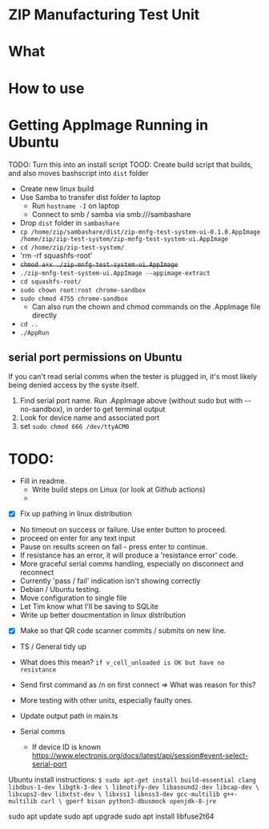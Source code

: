 # ZIP Manufacturing Test Unit

# What

# How to use

# Getting AppImage Running in Ubuntu
TODO: Turn this into an install script
TOOD: Create build script that builds, and also moves bashscript into `dist` folder
- Create new linux build
- Use Samba to transfer dist folder to laptop
  - Run `hostname -I` on laptop
  - Connect to smb / samba via smb://<hostip>/sambashare
- Drop `dist` folder in `sambashare`
- `cp /home/zip/sambashare/dist/zip-mnfg-test-system-ui-0.1.0.AppImage /home/zip/zip-test-system/zip-mnfg-test-system-ui.AppImage`
- `cd /home/zip/zip-test-system/`
- 'rm -rf squashfs-root'
- ~~`chmod a+x ./zip-mnfg-test-system-ui.AppImage`~~
- `./zip-mnfg-test-system-ui.AppImage --appimage-extract`
- `cd squashfs-root/`
- `sudo chown root:root chrome-sandbox`
- `sudo chmod 4755 chrome-sandbox`
  - Can also run the chown and chmod commands on the .AppImage file directly
- `cd ..`
- `./AppRun`

## serial port permissions on Ubuntu
If you can't read serial comms when the tester is plugged in, it's most likely being denied access by the syste itself.
1. Find serial port name. Run .AppImage above (without sudo but with --no-sandbox), in order to get  terminal output
2. Look for device name and associated port
3. set `sudo chmod 666 /dev/ttyACM0`


<!-- ## new version
- Drop `dist` folder in `sambashare`
- Move entire dist folder
- `cp /home/zip/sambashare/dist/ /home/zip/zip-test-system/zip-mnfg-test-system-ui.AppImage`
- `cd /home/zip/zip-test-system/`
- 'rm -rf squashfs-root'
- `sudo chmod a+x zip-mnfg-test-system-ui-0.1.0.AppImage`
- `sudo chown root:root zip-mnfg-test-system-ui-0.1.0.AppImage`
- `sudo chmod 4755 zip-mnfg-test-system-ui-0.1.0.AppImage`
- `./zip-mnfg-test-system-ui.AppImage --appImage-extract`
- `cd squashfs-root/`
  - Can also run the chown and chmod commands on the .AppImage file directly
- `cd ..`
- `./AppRun` -->


# TODO:
- Fill in readme.
  - Write build steps on Linux (or look at Github actions)
  - 
- [x] Fix up pathing in linux distribution
- No timeout on success or failure. Use enter button to proceed.
- proceed on enter for any text input
- Pause on results screen on fail - press enter to continue.
- If resistance has an error, it will produce a 'resistance error' code.
- More graceful serial comms handling, especially on disconnect and reconnect
- Currently 'pass / fail' indication isn't showing correctly
- Debian / Ubuntu testing.
- Move configuration to single file
- Let Tim know what I'll be saving to SQLite
- Write up better doucmentation in linux distribution
- [x] Make so that QR code scanner commits / submits on new line.
- TS / General tidy up
- What does this mean? `if v_cell_unloaded is OK but have no resistance`
- Send first command as /n on first connect => What was reason for this?
- More testing with other units, especially faulty ones.
- Update output path in main.ts

- Serial comms
  - If device ID is known https://www.electronjs.org/docs/latest/api/session#event-select-serial-port

Ubuntu install instructions:
`$ sudo apt-get install build-essential clang libdbus-1-dev libgtk-3-dev \
                       libnotify-dev libasound2-dev libcap-dev \
                       libcups2-dev libxtst-dev \
                       libxss1 libnss3-dev gcc-multilib g++-multilib curl \
                       gperf bison python3-dbusmock openjdk-8-jre`

sudo apt update
sudo apt upgrade
sudo apt install libfuse2t64


